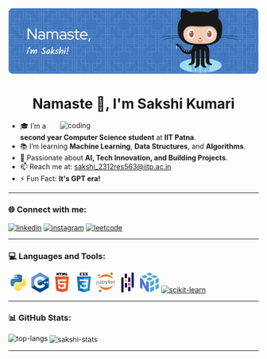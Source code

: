 ![logo](https://raw.githubusercontent.com/272006Sakshi/272006Sakshi/main/github-header-image.png)

<h1 align="center">Namaste 🙏, I'm Sakshi Kumari</h1>

<img align="right" alt="coding" width="400" src="https://cdn.dribbble.com/users/1059583/screenshots/4171367/coding-freak.gif">

- 🎓 I’m a **second year Computer Science student** at **IIT Patna**.
- 📚 I’m learning **Machine Learning**, **Data Structures**, and **Algorithms**.
- 🤖 Passionate about **AI, Tech Innovation, and Building Projects**.
- 📫 Reach me at: [sakshi_2312res563@iitp.ac.in](mailto:sakshi_2312res563@iitp.ac.in)
- ⚡ Fun Fact: **It's GPT era!**

---

<h3 align="left">🌐 Connect with me:</h3>
<p align="left">
<a href="https://www.linkedin.com/in/sakshi-kumari-0064a5296/" target="blank"><img align="center" src="https://img.shields.io/badge/LinkedIn-0A66C2?style=for-the-badge&logo=linkedin&logoColor=white" alt="linkedin"/></a>
<a href="https://www.instagram.com/sak_shiii27/" target="blank"><img align="center" src="https://img.shields.io/badge/Instagram-E4405F?style=for-the-badge&logo=instagram&logoColor=white" alt="instagram"/></a>
<a href="https://leetcode.com/u/Sak_shi__/" target="blank"><img align="center" src="https://img.shields.io/badge/LeetCode-FFA116?style=for-the-badge&logo=leetcode&logoColor=black" alt="leetcode"/></a>
</p>

---

<h3 align="left">💻 Languages and Tools:</h3>
<p align="left">
<a href="https://www.python.org/" target="_blank"><img src="https://raw.githubusercontent.com/devicons/devicon/master/icons/python/python-original.svg" alt="python" width="40" height="40"/></a>
<a href="https://www.w3schools.com/cpp/" target="_blank"><img src="https://raw.githubusercontent.com/devicons/devicon/master/icons/cplusplus/cplusplus-original.svg" alt="cplusplus" width="40" height="40"/></a>
<a href="https://developer.mozilla.org/en-US/docs/Web/HTML" target="_blank"><img src="https://raw.githubusercontent.com/devicons/devicon/master/icons/html5/html5-original-wordmark.svg" alt="html5" width="40" height="40"/></a>
<a href="https://developer.mozilla.org/en-US/docs/Web/CSS" target="_blank"><img src="https://raw.githubusercontent.com/devicons/devicon/master/icons/css3/css3-original-wordmark.svg" alt="css3" width="40" height="40"/></a>
<a href="https://jupyter.org/" target="_blank"><img src="https://raw.githubusercontent.com/devicons/devicon/master/icons/jupyter/jupyter-original-wordmark.svg" alt="jupyter" width="40" height="40"/></a>
<a href="https://pandas.pydata.org/" target="_blank"><img src="https://raw.githubusercontent.com/devicons/devicon/master/icons/pandas/pandas-original.svg" alt="pandas" width="40" height="40"/></a>
<a href="https://numpy.org/" target="_blank"><img src="https://raw.githubusercontent.com/devicons/devicon/master/icons/numpy/numpy-original.svg" alt="numpy" width="40" height="40"/></a>  
<a href="https://scikit-learn.org/" target="_blank"><img src="https://raw.githubusercontent.com/scikit-learn/scikit-learn/main/doc/logos/scikit-learn-logo-small.png" alt="scikit-learn" width="40" height="40"/></a>

</p>

---

<h3 align="left">📊 GitHub Stats:</h3>

<p><img align="left" src="https://github-readme-stats.vercel.app/api/top-langs/?username=272006Sakshi&layout=compact&theme=tokyonight" alt="top-langs"/></p>

<p>&nbsp;<img align="center" src="https://github-readme-stats.vercel.app/api?username=272006Sakshi&show_icons=true&theme=tokyonight" alt="sakshi-stats"/></p>

---


